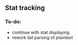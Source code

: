 ## Stat tracking ##

### To-do: ###
* continue with stat displaying
* rework tail parsing of plaintext
